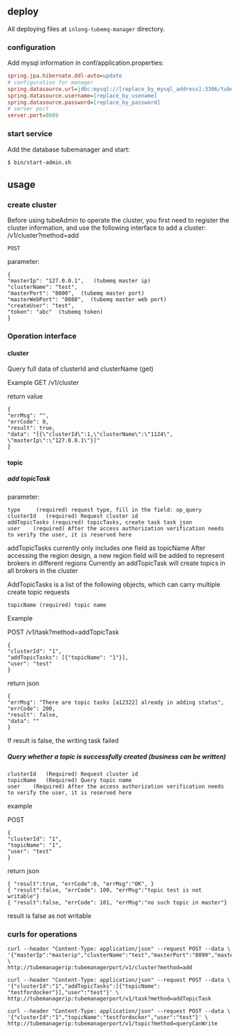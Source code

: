 ## deploy
All deploying files at `inlong-tubemq-manager` directory.

### configuration
Add mysql information in conf/application.properties:

```ini
spring.jpa.hibernate.ddl-auto=update
# configuration for manager
spring.datasource.url=jdbc:mysql://[replace_by_mysql_address]:3306/tubemanager
spring.datasource.username=[replace_by_usename]
spring.datasource.password=[replace_by_password]
# server port 
server.port=8089
```

### start service
Add the database tubemanager and start:

``` bash
$ bin/start-admin.sh
```

## usage

### create cluster

Before using tubeAdmin to operate the cluster, you first need to register the cluster information, and use the following interface to add a cluster:
/v1/cluster?method=add

    POST

parameter:

    {
    "masterIp": "127.0.0.1",   (tubemq master ip)
    "clusterName": "test",    
    "masterPort": "8000",  (tubemq master port)
    "masterWebPort": "8080",  (tubemq master web port)
    "createUser": "test",  
    "token": "abc"  (tubemq token)
    }

### Operation interface

#### cluster
Query full data of clusterId and clusterName (get)

Example
GET
/v1/cluster

return value

    {
    "errMsg": "",
    "errCode": 0,
    "result": true,
    "data": "[{\"clusterId\":1,\"clusterName\":\"1124\", \"masterIp\":\"127.0.0.1\"}]"
    }

#### topic

##### add topicTask

parameter:

    type	 (required) request type, fill in the field: op_query
    clusterId	(required) Request cluster id
    addTopicTasks (required) topicTasks, create task task json
    user	(required) After the access authorization verification needs to verify the user, it is reserved here

addTopicTasks currently only includes one field as topicName
After accessing the region design, a new region field will be added to represent brokers in different regions
Currently an addTopicTask will create topics in all brokers in the cluster


AddTopicTasks is a list of the following objects, which can carry multiple create topic requests

    topicName (required) topic name

Example

POST
/v1/task?method=addTopicTask

    {
    "clusterId": "1",
    "addTopicTasks": [{"topicName": "1"}],
    "user": "test"
    }

return json

    {
    "errMsg": "There are topic tasks [a12322] already in adding status",
    "errCode": 200,
    "result": false,
    "data": ""
    }

If result is false, the writing task failed


##### Query whether a topic is successfully created (business can be written)

    clusterId	(Required) Request cluster id
    topicName   (Required) Query topic name
    user	(Required) After the access authorization verification needs to verify the user, it is reserved here

example

POST

    {
    "clusterId": "1",
    "topicName": "1",
    "user": "test"
    }

return json

    { "result":true, "errCode":0, "errMsg":"OK", }
    { "result":false, "errCode": 100, "errMsg":"topic test is not writable"}
    { "result":false, "errCode": 101, "errMsg":"no such topic in master"}

result is false as not writable



### curls for operations

    curl --header "Content-Type: application/json" --request POST --data \
    '{"masterIp":"masterip","clusterName":"test","masterPort":"8099","masterWebPort":"8080","createUser":"test","token":"abc"}' \
    http://tubemanagerip:tubemanagerport/v1/cluster?method=add

    curl --header "Content-Type: application/json" --request POST --data \
    '{"clusterId":"1","addTopicTasks":[{"topicName": "testfordocker"}],"user":"test"}' \
    http://tubemanagerip:tubemanagerport/v1/task?method=addTopicTask

    curl --header "Content-Type: application/json" --request POST --data \
    '{"clusterId":"1","topicName":"testfordocker","user":"test"}' \
    http://tubemanagerip:tubemanagerport/v1/topic?method=queryCanWrite